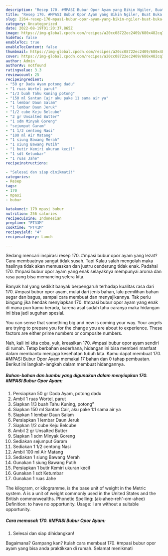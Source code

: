 ```yaml
---
description: "Resep 170. #MPASI Bubur Opor Ayam yang Bikin Ngiler, Buat Buka Puasa Enak Banget"
title: "Resep 170. #MPASI Bubur Opor Ayam yang Bikin Ngiler, Buat Buka Puasa Enak Banget"
slug: 2264-resep-170-mpasi-bubur-opor-ayam-yang-bikin-ngiler-buat-buka-puasa-enak-banget
category: Uncategorized
date: 2022-08-19T01:20:37.865Z
image: https://img-global.cpcdn.com/recipes/a20cc08722ec2409/680x482cq70/170-mpasi-bubur-opor-ayam-foto-resep-utama.jpg
hideToc: false
enableToc: true
enableTocContent: false
thumbnail: https://img-global.cpcdn.com/recipes/a20cc08722ec2409/680x482cq70/170-mpasi-bubur-opor-ayam-foto-resep-utama.jpg
cover: https://img-global.cpcdn.com/recipes/a20cc08722ec2409/680x482cq70/170-mpasi-bubur-opor-ayam-foto-resep-utama.jpg
author: Admin
authorAv: notfound
ratingvalue: 3.3
reviewcount: 25
recipeingredient:
- "50 gr Dada Ayam potong dadu"
- "1 ruas Wortel parut"
- "1/3 buah Tahu Kuning potong"
- "150 ml Santan Cair aku pake 11 sama air ya"
- "1 lembar Daun Salam"
- "1 lembar Daun Jeruk"
- "1/2 cube Keju Belcube"
- "2 gr Unsalted Butter"
- "1 sdm Minyak Goreng"
- "sejumput Garam"
- "1 1/2 centong Nasi"
- "100 ml Air Matang"
- "1 siung Bawang Merah"
- "1 siung Bawang Putih"
- "1 butir Kemiri ukuran kecil"
- "1 sdt Ketumbar"
- "1 ruas Jahe"
recipeinstructions:

- "Selesai dan siap dinikmati!"
categories:
- Resep
tags:
- 170
- mpasi
- bubur

katakunci: 170 mpasi bubur 
nutrition: 256 calories
recipecuisine: Indonesian
preptime: "PT33M"
cooktime: "PT41M"
recipeyield: "4"
recipecategory: Lunch

---
```



Sedang mencari inspirasi resep 170. #mpasi bubur opor ayam yang lezat? Cara membuatnya sangat tidak susah. Tapi Kalau salah mengolah maka hasilnya tidak akan memuaskan dan justru cenderung tidak enak. Padahal 170. #mpasi bubur opor ayam yang enak selayaknya mempunyai aroma dan rasa yang bisa memancing selera kita.


Banyak hal yang sedikit banyak berpengaruh terhadap kualitas rasa dari 170. #mpasi bubur opor ayam, mulai dari jenis bahan, lalu pemilihan bahan segar dan bagus, sampai cara membuat dan menyajikannya. Tak perlu bingung jika hendak menyiapkan 170. #mpasi bubur opor ayam yang enak di mana pun kamu berada, karena asal sudah tahu caranya maka hidangan ini bisa jadi suguhan spesial.

You can sense that something big and new is coming your way. Your angels are trying to prepare you for the change you are about to experience. These factors are either prime numbers or composite numbers.


Nah, kali ini kita coba, yuk, kreasikan 170. #mpasi bubur opor ayam sendiri di rumah. Tetap berbahan sederhana, hidangan ini bisa memberi manfaat dalam membantu menjaga kesehatan tubuh kita. Kamu dapat membuat 170. #MPASI Bubur Opor Ayam memakai 17 bahan dan 0 tahap pembuatan. Berikut ini langkah-langkah dalam membuat hidangannya.

<!--inarticleads1-->

##### Bahan-bahan dan bumbu yang digunakan dalam menyiapkan 170. #MPASI Bubur Opor Ayam:

1. Persiapkan 50 gr Dada Ayam, potong dadu
1. Ambil 1 ruas Wortel, parut
1. Siapkan 1/3 buah Tahu Kuning, potong²
1. Siapkan 150 ml Santan Cair, aku pake 1:1 sama air ya
1. Siapkan 1 lembar Daun Salam
1. Persiapkan 1 lembar Daun Jeruk
1. Siapkan 1/2 cube Keju Belcube
1. Ambil 2 gr Unsalted Butter
1. Siapkan 1 sdm Minyak Goreng
1. Sediakan sejumput Garam
1. Sediakan 1 1/2 centong Nasi
1. Ambil 100 ml Air Matang
1. Sediakan 1 siung Bawang Merah
1. Gunakan 1 siung Bawang Putih
1. Persiapkan 1 butir Kemiri ukuran kecil
1. Gunakan 1 sdt Ketumbar
1. Gunakan 1 ruas Jahe


The kilogram, or kilogramme, is the base unit of weight in the Metric system. A is a unit of weight commonly used in the United States and the British commonwealths. Phonetic Spelling: (ak-ahee-reh&#39;-om-ahee) Definition: to have no opportunity. Usage: I am without a suitable opportunity. 

<!--inarticleads2-->

##### Cara memasak 170. #MPASI Bubur Opor Ayam:


1. Selesai dan siap dihidangkan!



Bagaimana? Gampang kan? Itulah cara membuat 170. #mpasi bubur opor ayam yang bisa anda praktikkan di rumah. Selamat menikmati

